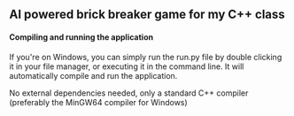 ## AI powered brick breaker game for my C++ class

#### Compiling and running the application

If you're on Windows, you can simply run the run.py file by double clicking it in your file manager, or executing it in the command line. It will automatically compile and run the application.

No external dependencies needed, only a standard C++ compiler (preferably the MinGW64 compiler for Windows)
